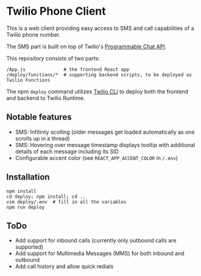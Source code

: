 # Twilio Phone Client

This is a web client providing easy access to SMS and call capabilities of a Twilio phone number.

The SMS part is built on top of Twilio's [Programmable Chat API](https://www.twilio.com/docs/chat).

This repository consists of two parts:

```
/App.js              # the frontend React app
/deploy/functions/*  # supporting backend scripts, to be deployed as Twilio Functions
```

The npm `deploy` command utilizes [Twilio CLI](https://www.twilio.com/docs/twilio-cli/quickstart) to deploy both the frontend and backend to Twilio Runtime.


## Notable features

 * SMS: Infitinty scolling (older messages get loaded automatically as one scrolls up in a thread)
 * SMS: Hovering over message timestamp displays tooltip with additional details of each message including its SID
 * Configurable accent color (see `REACT_APP_ACCENT_COLOR` in `/.env`)


## Installation

```
npm install
cd deploy; npm install; cd ..
vim deploy/.env  # fill in all the variables
npm run deploy
```


## ToDo

 * Add support for inbound calls (currently only outbound calls are supported)
 * Add support for Multimedia Messages (MMS) for both inbound and outbound
 * Add call history and allow quick redials
